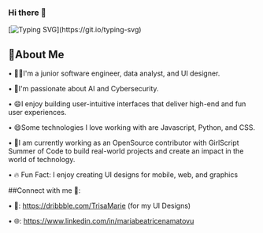 
### Hi there 👋


[![Typing SVG](https://readme-typing-svg.demolab.com?font=Fira+Code&pause=1000&random=false&width=435&lines=I'm+Maria+Beatrice.+;I'm+a+Junior+Software+Engineer+;and+UI+Designer.)](https://git.io/typing-svg)

## 🌟About Me
•	🧑‍💻I'm a junior software engineer, data analyst, and UI designer.

•	🌱I'm passionate about AI and Cybersecurity. 


•	😄I enjoy building user-intuitive interfaces that deliver high-end and fun user experiences.
 
•	😄Some technologies I love working with are Javascript, Python, and CSS. 


•	🔭I am currently working as an OpenSource contributor with GirlScript Summer of Code to build real-world projects and create an impact in the world of technology.


•	🔥 Fun Fact: I enjoy creating UI designs for mobile, web, and graphics



##Connect with me 🤝:



•	🏀: https://dribbble.com/TrisaMarie (for my UI Designs)

•	🌐: https://www.linkedin.com/in/mariabeatricenamatovu



<!--
**MariaBeatriceNamatovu/MariaBeatriceNamatovu** is a ✨ _special_ ✨ repository because its `README.md` (this file) appears on your GitHub profile.

Here are some ideas to get you started:

- 🔭 I’m currently working on ...
- 🌱 I’m currently learning ...
- 👯 I’m looking to collaborate on ...
- 🤔 I’m looking for help with ...
- 💬 Ask me about ...
- 📫 How to reach me: ...
- 😄 Pronouns: ...
- ⚡ Fun fact: ...
-->
